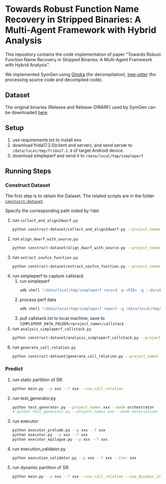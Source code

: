# Towards Robust Function Name Recovery in Stripped Binaries: A Multi-Agent Framework with Hybrid Analysis
This repository contains the code implementation of paper "Towards Robust Function Name Recovery in Stripped Binaries: A Multi-Agent Framework with Hybrid Analysis".

We implemented SymGen using [Ghidra](https://ghidra-sre.org/) (for decompilation), [tree-sitter](https://tree-sitter.github.io/tree-sitter/) (for processing source code and decompiled code).



##  Dataset
The original binaries (Release and Release-DWARF) used by SymGen can be downloaded [here](https://zenodo.org/records/14252147).

## Setup
1. use requirements.txt to install env
2. download frida17.2.0(client and server), and send server to `/data/local/tmp/frida17.2.0` of target Android device
3. download simpleperf and send it to `/data/local/tmp/simpleperf`

## Running Steps

### Construct Dataset
The first step is to obtain the Dataset.
The related scripts are in the folder [`consturct-dataset`](consturct-dataset).

Specify the corresponding path noted by `TODO`

1. run `collect_and_align2dwarf.py`
   ```bash
   python construct-dataset/collect_and_align2dwarf.py --project_names PROJECT_NAMES
   ```
2. run `align_dwarf_with_source.py`
   ```bash
   python construct-dataset/align_dwarf_with_source.py --project_names PROJECT_NAMES
   ```
3. run `extract_soufce_function.py`
   ```bash
   python construct-dataset/extract_soufce_function.py --project_names PROJECT_NAMES
   ```
4. run simpleperf to capture callstack
   1. run simpleperf
      ```bash
      adb shell "/data/local/tmp/simpleperf record -p <PID> -g --duration 10 -o /data/local/tmp/perf.data"
      ```
   2. process perf data
      ```bash
      adb shell "/data/local/tmp/simpleperf report -g /data/local/tmp/perf.data > /data/local/tmp/callstack.txt"
      ```
   3. pull callstack.txt to local machine, save to `SIMPLEPERF_DATA_FOLDER/<project_name>/callstack`
5. run `analysis_simpleperf_callstack.py`
   ```bash
   python construct-dataset/analysis_simpleperf_callstack.py --project_names PROJECT_NAMES
   ```
6. run `generate_call_relation.py`
   ```bash
   python construct-dataset/generate_call_relation.py --project_names PROJECT_NAMES
   ```


### Predict
1. run static partition of SR:
   ```bash
   python main.py --p xxx --f xxx --use_call_relation
   ```
2. run test_generator.py
   ```bash
   python test_generator.py --project_names xxx --mode orchestrator
   # python test_generator.py --project_names xxx --mode materializer
   ```
3. run executor
   ```bash
   python executor_prelude.py --p xxx --f xxx
   python executor.py --p xxx --f xxx
   python executor_epilogue.py --p xxx --f xxx
   ```
4. run execution_validator.py
   ```bash
   python execution_validator.py --p xxx --f xxx --iter xxx
   ```
5. run dynamic partition of SR:
   ```bash
   python main.py --p xxx --f xxx --use_call_relation --use_dynamic_info
   ```


